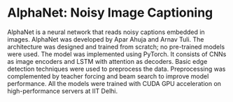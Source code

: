 # AlphaNet: Noisy Image Captioning
AlphaNet is a neural network that reads noisy captions embedded in images. AlphaNet was developed by Apar Ahuja and Arnav Tuli. The architecture was designed and trained from scratch; no pre-trained models were used. The model was implemented using PyTorch. It consists of CNNs as image encoders and LSTM with attention as decoders. Basic edge detection techniques were used to preprocess the data. Preprocessing was complemented by teacher forcing and beam search to improve model performance. All the models were trained with CUDA GPU acceleration on high-performance servers at IIT Delhi. 
